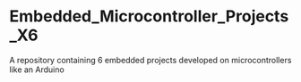 # Embedded_Microcontroller_Projects_X6
A repository containing 6 embedded projects developed on microcontrollers like an Arduino
